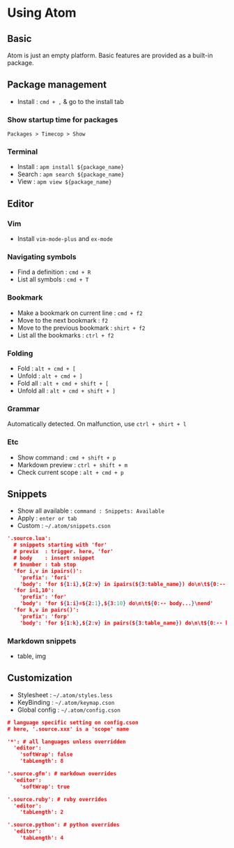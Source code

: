# Using Atom

## Basic

Atom is just an empty platform. Basic features are provided as a built-in package.

## Package management

* Install : `cmd + ,` & go to the install tab

### Show startup time for packages

`Packages > Timecop > Show`

### Terminal

* Install : `apm install ${package_name}`
* Search  : `apm search ${package_name}`
* View    : `apm view ${package_name}`

## Editor

### Vim

* Install `vim-mode-plus` and `ex-mode`

### Navigating symbols

* Find a definition : `cmd + R`
* List all symbols  : `cmd + T`

### Bookmark

* Make a bookmark on current line : `cmd + f2`
* Move to the next bookmark       : `f2`
* Move to the previous bookmark   : `shirt + f2`
* List all the bookmarks          : `ctrl + f2`

### Folding

* Fold       : `alt + cmd + [`
* Unfold     : `alt + cmd + ]`
* Fold all   : `alt + cmd + shift + [`
* Unfold all : `alt + cmd + shift + ]`

### Grammar

Automatically detected. On malfunction, use `ctrl + shirt + l`

### Etc

* Show command        : `cmd + shift + p`
* Markdown preview    : `ctrl + shift + m`
* Check current scope : `alt + cmd + p`

## Snippets

* Show all available : `command : Snippets: Available`
* Apply              : `enter or tab`
* Custom             : `~/.atom/snippets.cson`

```json
'.source.lua':
  # snippets starting with 'for'
  # previx  : trigger. here, 'for'
  # body    : insert snippet
  # $number : tab stop
  'for i,v in ipairs()':
    'prefix': 'fori'
    'body': 'for ${1:i},${2:v} in ipairs(${3:table_name}) do\n\t${0:-- body...}\nend'
  'for i=1,10':
    'prefix': 'for'
    'body': 'for ${1:i}=${2:1},${3:10} do\n\t${0:-- body...}\nend'
  'for k,v in pairs()':
    'prefix': 'forp'
    'body': 'for ${1:k},${2:v} in pairs(${3:table_name}) do\n\t${0:-- body...}\nend'
```

### Markdown snippets

* table, img

## Customization

* Stylesheet    : `~/.atom/styles.less`
* KeyBinding    : `~/.atom/keymap.cson`
* Global config : `~/.atom/config.cson`

```json
# language specific setting on config.cson
# here, '.source.xxx' is a 'scope' name

'*': # all languages unless overridden
  'editor':
    'softWrap': false
    'tabLength': 8

'.source.gfm': # markdown overrides
  'editor':
    'softWrap': true

'.source.ruby': # ruby overrides
  'editor':
    'tabLength': 2

'.source.python': # python overrides
  'editor':
    'tabLength': 4
```